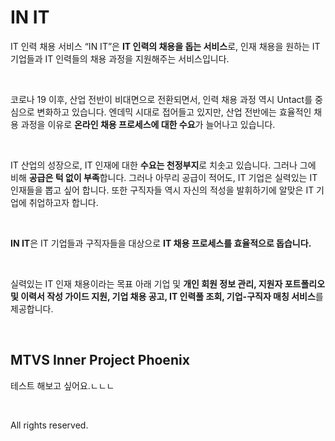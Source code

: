 # IN IT

IT 인력 채용 서비스 “IN IT”은 **IT 인력의 채용을 돕는 서비스**로, 인재 채용을 원하는 IT 기업들과 IT 인력들의 채용 과정을 지원해주는 서비스입니다.

<br>

코로나 19 이후, 산업 전반이 비대면으로 전환되면서, 인력 채용 과정 역시 Untact를 중심으로 변화하고 있습니다. 엔데믹 시대로 접어들고 있지만, 산업 전반에는 효율적인 채용 과정을 이유로 **온라인 채용 프로세스에 대한 수요**가 늘어나고 있습니다.

<br>

IT 산업의 성장으로, IT 인재에 대한 **수요는 천정부지**로 치솟고 있습니다. 그러나 그에 비해 **공급은 턱 없이 부족**합니다. 그러나 아무리 공급이 적어도, IT 기업은 실력있는 IT 인재들을 뽑고 싶어 합니다. 또한 구직자들 역시 자신의 적성을 발휘하기에 알맞은 IT 기업에 취업하고자 합니다.

<br>

**IN IT**은 IT 기업들과 구직자들을 대상으로 **IT 채용 프로세스를 효율적으로 돕습니다.**

<br>

실력있는 IT 인재 채용이라는 목표 아래 기업 및 **개인 회원 정보 관리, 지원자 포트폴리오 및 이력서 작성 가이드 지원, 기업 채용 공고, IT 인력풀 조회, 기업-구직자 매칭 서비스**를 제공합니다.

<br>

## MTVS Inner Project Phoenix

테스트 해보고 싶어요.ㄴㄴㄴ

<br>

All rights reserved.
